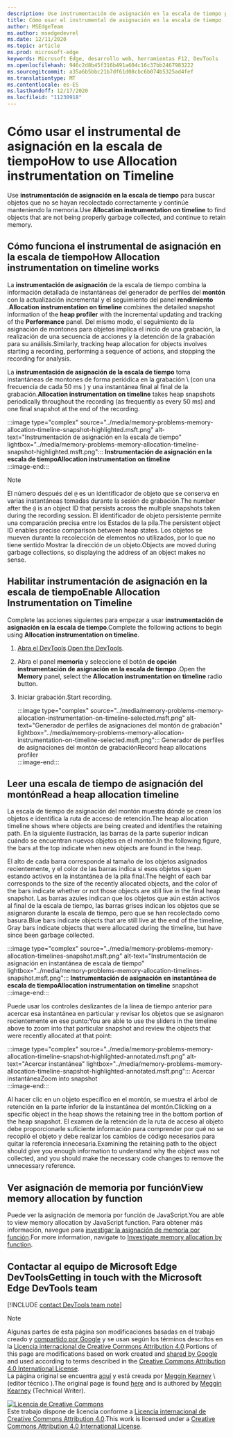 ```yaml
---
description: Use instrumentación de asignación en la escala de tiempo para buscar objetos que no se hayan recolectado correctamente y continúe manteniendo la memoria.
title: Cómo usar el instrumental de asignación en la escala de tiempo
author: MSEdgeTeam
ms.author: msedgedevrel
ms.date: 12/11/2020
ms.topic: article
ms.prod: microsoft-edge
keywords: Microsoft Edge, desarrollo web, herramientas F12, DevTools
ms.openlocfilehash: 946c2d8b45f316b491a604c16c37bb2467983222
ms.sourcegitcommit: a35a6b5bbc21b7df61d08cbc6b074b5325ad4fef
ms.translationtype: MT
ms.contentlocale: es-ES
ms.lasthandoff: 12/17/2020
ms.locfileid: "11230918"
---
```

<!-- Copyright Meggin Kearney 

   Licensed under the Apache License, Version 2.0 (the "License");
   you may not use this file except in compliance with the License.
   You may obtain a copy of the License at

       https://www.apache.org/licenses/LICENSE-2.0

   Unless required by applicable law or agreed to in writing, software
   distributed under the License is distributed on an "AS IS" BASIS,
   WITHOUT WARRANTIES OR CONDITIONS OF ANY KIND, either express or implied.
   See the License for the specific language governing permissions and
   limitations under the License. -->

# <span data-ttu-id="1b880-104">Cómo usar el instrumental de asignación en la escala de tiempo</span><span class="sxs-lookup"><span data-stu-id="1b880-104">How to use Allocation instrumentation on Timeline</span></span>  

<span data-ttu-id="1b880-105">Use **instrumentación de asignación en la escala de tiempo** para buscar objetos que no se hayan recolectado correctamente y continúe manteniendo la memoria.</span><span class="sxs-lookup"><span data-stu-id="1b880-105">Use **Allocation instrumentation on timeline** to find objects that are not being properly garbage collected, and continue to retain memory.</span></span>  

## <span data-ttu-id="1b880-106">Cómo funciona el instrumental de asignación en la escala de tiempo</span><span class="sxs-lookup"><span data-stu-id="1b880-106">How Allocation instrumentation on timeline works</span></span>  

<span data-ttu-id="1b880-107">La **instrumentación de asignación** de la escala de tiempo combina la información detallada de instantáneas del generador de perfiles del **montón** con la actualización incremental y el seguimiento del panel **rendimiento** .</span><span class="sxs-lookup"><span data-stu-id="1b880-107">**Allocation instrumentation on timeline** combines the detailed snapshot information of the **heap profiler** with the incremental updating and tracking of the **Performance** panel.</span></span>  <span data-ttu-id="1b880-108">Del mismo modo, el seguimiento de la asignación de montones para objetos implica el inicio de una grabación, la realización de una secuencia de acciones y la detención de la grabación para su análisis.</span><span class="sxs-lookup"><span data-stu-id="1b880-108">Similarly, tracking heap allocation for objects involves starting a recording, performing a sequence of actions, and stopping the recording for analysis.</span></span>  

<!--todo: add profile memory problems (heap profiler) section when available  -->  
<!--todo: add profile evaluate performance (Performance panel) section when available  -->  

<span data-ttu-id="1b880-109">La **instrumentación de asignación de la escala de tiempo** toma instantáneas de montones de forma periódica en la grabación \ (con una frecuencia de cada 50 ms \) y una instantánea final al final de la grabación.</span><span class="sxs-lookup"><span data-stu-id="1b880-109">**Allocation instrumentation on timeline** takes heap snapshots periodically throughout the recording \(as frequently as every 50 ms\) and one final snapshot at the end of the recording.</span></span>  

:::image type="complex" source="../media/memory-problems-memory-allocation-timeline-snapshot-highlighted.msft.png" alt-text="Instrumentación de asignación en la escala de tiempo" lightbox="../media/memory-problems-memory-allocation-timeline-snapshot-highlighted.msft.png":::
   **<span data-ttu-id="1b880-111">Instrumentación de asignación en la escala de tiempo</span><span class="sxs-lookup"><span data-stu-id="1b880-111">Allocation instrumentation on timeline</span></span>**  
:::image-end:::  

> [!NOTE]
> <span data-ttu-id="1b880-112">El número después del `@` es un identificador de objeto que se conserva en varias instantáneas tomadas durante la sesión de grabación.</span><span class="sxs-lookup"><span data-stu-id="1b880-112">The number after the `@` is an object ID that persists across the multiple snapshots taken during the recording session.</span></span>  <span data-ttu-id="1b880-113">El identificador de objeto persistente permite una comparación precisa entre los Estados de la pila.</span><span class="sxs-lookup"><span data-stu-id="1b880-113">The persistent object ID enables precise comparison between heap states.</span></span>  <span data-ttu-id="1b880-114">Los objetos se mueven durante la recolección de elementos no utilizados, por lo que no tiene sentido Mostrar la dirección de un objeto.</span><span class="sxs-lookup"><span data-stu-id="1b880-114">Objects are moved during garbage collections, so displaying the address of an object makes no sense.</span></span>  

## <span data-ttu-id="1b880-115">Habilitar instrumentación de asignación en la escala de tiempo</span><span class="sxs-lookup"><span data-stu-id="1b880-115">Enable Allocation Instrumentation on Timeline</span></span>  

<span data-ttu-id="1b880-116">Complete las acciones siguientes para empezar a usar **instrumentación de asignación en la escala de tiempo**.</span><span class="sxs-lookup"><span data-stu-id="1b880-116">Complete the following actions to begin using **Allocation instrumentation on timeline**.</span></span>  

1.  <span data-ttu-id="1b880-117">[Abra el DevTools][DevtoolsOpenIndex].</span><span class="sxs-lookup"><span data-stu-id="1b880-117">[Open the DevTools][DevtoolsOpenIndex].</span></span>  
1.  <span data-ttu-id="1b880-118">Abra el panel **memoria** y seleccione el botón **de opción instrumentación de asignación en la escala de tiempo** .</span><span class="sxs-lookup"><span data-stu-id="1b880-118">Open the **Memory** panel, select the **Allocation instrumentation on timeline** radio button.</span></span>  
1.  <span data-ttu-id="1b880-119">Iniciar grabación.</span><span class="sxs-lookup"><span data-stu-id="1b880-119">Start recording.</span></span>  
    
    :::image type="complex" source="../media/memory-problems-memory-allocation-instrumentation-on-timeline-selected.msft.png" alt-text="Generador de perfiles de asignaciones del montón de grabación" lightbox="../media/memory-problems-memory-allocation-instrumentation-on-timeline-selected.msft.png":::
       <span data-ttu-id="1b880-121">Generador de perfiles de asignaciones del montón de grabación</span><span class="sxs-lookup"><span data-stu-id="1b880-121">Record heap allocations profiler</span></span>  
    :::image-end:::  
    
## <span data-ttu-id="1b880-122">Leer una escala de tiempo de asignación del montón</span><span class="sxs-lookup"><span data-stu-id="1b880-122">Read a heap allocation timeline</span></span>  

<span data-ttu-id="1b880-123">La escala de tiempo de asignación del montón muestra dónde se crean los objetos e identifica la ruta de acceso de retención.</span><span class="sxs-lookup"><span data-stu-id="1b880-123">The heap allocation timeline shows where objects are being created and identifies the retaining path.</span></span>  <span data-ttu-id="1b880-124">En la siguiente ilustración, las barras de la parte superior indican cuándo se encuentran nuevos objetos en el montón.</span><span class="sxs-lookup"><span data-stu-id="1b880-124">In the following figure, the bars at the top indicate when new objects are found in the heap.</span></span>  

<span data-ttu-id="1b880-125">El alto de cada barra corresponde al tamaño de los objetos asignados recientemente, y el color de las barras indica si esos objetos siguen estando activos en la instantánea de la pila final.</span><span class="sxs-lookup"><span data-stu-id="1b880-125">The height of each bar corresponds to the size of the recently allocated objects, and the color of the bars indicate whether or not those objects are still live in the final heap snapshot.</span></span>  <span data-ttu-id="1b880-126">Las barras azules indican que los objetos que aún están activos al final de la escala de tiempo, las barras grises indican los objetos que se asignaron durante la escala de tiempo, pero que se han recolectado como basura.</span><span class="sxs-lookup"><span data-stu-id="1b880-126">Blue bars indicate objects that are still live at the end of the timeline, Gray bars indicate objects that were allocated during the timeline, but have since been garbage collected.</span></span>  

:::image type="complex" source="../media/memory-problems-memory-allocation-timelines-snapshot.msft.png" alt-text="Instrumentación de asignación en instantánea de escala de tiempo" lightbox="../media/memory-problems-memory-allocation-timelines-snapshot.msft.png":::
   <span data-ttu-id="1b880-128">**Instrumentación de asignación en instantánea de escala de tiempo**</span><span class="sxs-lookup"><span data-stu-id="1b880-128">**Allocation instrumentation on timeline** snapshot</span></span>  
:::image-end:::  

<!--In the following figure, an action was performed 3 times.  The sample program caches five objects, so the last five blue bars are expected.  But the left-most blue bar indicates a potential problem.  -->  
<!--todo: redo figure 4 with multiple click actions  -->  

<span data-ttu-id="1b880-129">Puede usar los controles deslizantes de la línea de tiempo anterior para acercar esa instantánea en particular y revisar los objetos que se asignaron recientemente en ese punto:</span><span class="sxs-lookup"><span data-stu-id="1b880-129">You are able to use the sliders in the timeline above to zoom into that particular snapshot and review the objects that were recently allocated at that point:</span></span>  

:::image type="complex" source="../media/memory-problems-memory-allocation-timeline-snapshot-highlighted-annotated.msft.png" alt-text="Acercar instantánea" lightbox="../media/memory-problems-memory-allocation-timeline-snapshot-highlighted-annotated.msft.png":::
   <span data-ttu-id="1b880-131">Acercar instantánea</span><span class="sxs-lookup"><span data-stu-id="1b880-131">Zoom into snapshot</span></span>  
:::image-end:::  

<span data-ttu-id="1b880-132">Al hacer clic en un objeto específico en el montón, se muestra el árbol de retención en la parte inferior de la instantánea del montón.</span><span class="sxs-lookup"><span data-stu-id="1b880-132">Clicking on a specific object in the heap shows the retaining tree in the bottom portion of the heap snapshot.</span></span>  <span data-ttu-id="1b880-133">El examen de la retención de la ruta de acceso al objeto debe proporcionarle suficiente información para comprender por qué no se recopiló el objeto y debe realizar los cambios de código necesarios para quitar la referencia innecesaria.</span><span class="sxs-lookup"><span data-stu-id="1b880-133">Examining the retaining path to the object should give you enough information to understand why the object was not collected, and you should make the necessary code changes to remove the unnecessary reference.</span></span>  

## <span data-ttu-id="1b880-134">Ver asignación de memoria por función</span><span class="sxs-lookup"><span data-stu-id="1b880-134">View memory allocation by function</span></span>  

<span data-ttu-id="1b880-135">Puede ver la asignación de memoria por función de JavaScript.</span><span class="sxs-lookup"><span data-stu-id="1b880-135">You are able to view memory allocation by JavaScript function.</span></span>  <span data-ttu-id="1b880-136">Para obtener más información, navegue para [investigar la asignación de memoria por función][DevtoolsMemoryProblemsIndexInvestigateMemoryAllocationFunction].</span><span class="sxs-lookup"><span data-stu-id="1b880-136">For more information, navigate to [Investigate memory allocation by function][DevtoolsMemoryProblemsIndexInvestigateMemoryAllocationFunction].</span></span>  

## <span data-ttu-id="1b880-137">Contactar al equipo de Microsoft Edge DevTools</span><span class="sxs-lookup"><span data-stu-id="1b880-137">Getting in touch with the Microsoft Edge DevTools team</span></span>  

[!INCLUDE [contact DevTools team note](../includes/contact-devtools-team-note.md)]  

<!-- links -->  

[DevToolsOpenIndex]: ../open/index.md "Abrir Microsoft Edge (cromo) DevTools | Microsoft docs"
[DevtoolsMemoryProblemsIndexInvestigateMemoryAllocationFunction]: ./index.md#investigate-memory-allocation-by-function "Investigar la asignación de memoria por función: corrección de problemas de memoria | Microsoft docs"  

<!--[HeapProfiler]: ./heap-snapshots.md "How to Record Heap Snapshots"  -->  
<!--[PerformancePanel]: ../profile/evaluate-performance/timeline-tool ""  -->  

[MicrosoftEdgeChannel]: https://www.microsoftedgeinsider.com/download "Descargar un canal de Microsoft Edge"  

> [!NOTE]
> <span data-ttu-id="1b880-141">Algunas partes de esta página son modificaciones basadas en el trabajo creado y [compartido por Google][GoogleSitePolicies] y se usan según los términos descritos en la [Licencia internacional de Creative Commons Attribution 4.0][CCA4IL].</span><span class="sxs-lookup"><span data-stu-id="1b880-141">Portions of this page are modifications based on work created and [shared by Google][GoogleSitePolicies] and used according to terms described in the [Creative Commons Attribution 4.0 International License][CCA4IL].</span></span>  
> <span data-ttu-id="1b880-142">La página original se encuentra [aquí](https://developers.google.com/web/tools/chrome-devtools/memory-problems/allocation-profiler) y está creada por [Meggin Kearney][MegginKearney] \ (editor técnico \).</span><span class="sxs-lookup"><span data-stu-id="1b880-142">The original page is found [here](https://developers.google.com/web/tools/chrome-devtools/memory-problems/allocation-profiler) and is authored by [Meggin Kearney][MegginKearney] \(Technical Writer\).</span></span>  

[![Licencia de Creative Commons][CCby4Image]][CCA4IL]  
<span data-ttu-id="1b880-144">Este trabajo dispone de licencia conforme a [Licencia internacional de Creative Commons Attribution 4.0][CCA4IL].</span><span class="sxs-lookup"><span data-stu-id="1b880-144">This work is licensed under a [Creative Commons Attribution 4.0 International License][CCA4IL].</span></span>  

[CCA4IL]: https://creativecommons.org/licenses/by/4.0  
[CCby4Image]: https://i.creativecommons.org/l/by/4.0/88x31.png  
[GoogleSitePolicies]: https://developers.google.com/terms/site-policies  
[KayceBasques]: https://developers.google.com/web/resources/contributors/kaycebasques  
[MegginKearney]: https://developers.google.com/web/resources/contributors/megginkearney  
